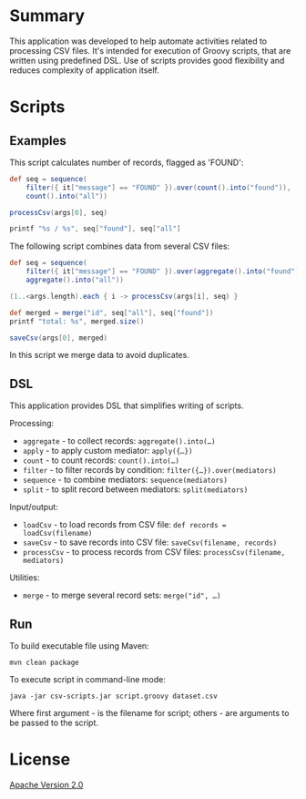 # Summary

This application was developed to help automate activities related to processing CSV files.
It's intended for execution of Groovy scripts, that are written using predefined DSL.
Use of scripts provides good flexibility and reduces complexity of application itself.

# Scripts

## Examples

This script calculates number of records, flagged as 'FOUND':

```groovy
def seq = sequence(
    filter({ it["message"] == "FOUND" }).over(count().into("found")),
    count().into("all"))

processCsv(args[0], seq)

printf "%s / %s", seq["found"], seq["all"]
```

The following script combines data from several CSV files:

```groovy
def seq = sequence(
    filter({ it["message"] == "FOUND" }).over(aggregate().into("found")),
    aggregate().into("all"))

(1..<args.length).each { i -> processCsv(args[i], seq) }

def merged = merge("id", seq["all"], seq["found"])
printf "total: %s", merged.size()

saveCsv(args[0], merged)
```

In this script we merge data to avoid duplicates.

## DSL

This application provides DSL that simplifies writing of scripts.

Processing:

* `aggregate` - to collect records: `aggregate().into(…)`
* `apply` - to apply custom mediator: `apply({…})`
* `count` - to count records: `count().into(…)`
* `filter` - to filter records by condition: `filter({…}).over(mediators)`
* `sequence` - to combine mediators: `sequence(mediators)`
* `split` - to split record between mediators: `split(mediators)`

Input/output:

* `loadCsv` - to load records from CSV file: `def records = loadCsv(filename)`
* `saveCsv` - to save records into CSV file: `saveCsv(filename, records)`
* `processCsv` - to process records from CSV files: `processCsv(filename, mediators)`

Utilities:

* `merge` - to merge several record sets: `merge("id", …)`

## Run

To build executable file using Maven:

```
mvn clean package
```

To execute script in command-line mode:

```
java -jar csv-scripts.jar script.groovy dataset.csv
```

Where first argument - is the filename for script; others - are arguments to be passed to the script.

# License

[Apache Version 2.0](http://www.apache.org/licenses/LICENSE-2.0.html)
